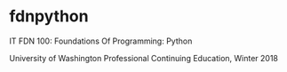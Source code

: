 # fdnpython
IT FDN 100: Foundations Of Programming: Python

University of Washington Professional Continuing Education, Winter 2018
